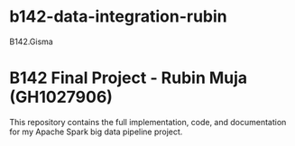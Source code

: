 # b142-data-integration-rubin
B142.Gisma
# B142 Final Project - Rubin Muja (GH1027906)
This repository contains the full implementation, code, and documentation for my Apache Spark big data pipeline project.
